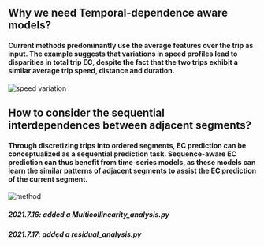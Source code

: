 ## Why we need Temporal-dependence aware models?

####  Current methods predominantly use the average features over the trip as input. The example suggests that variations in speed profiles lead to disparities in total trip EC, despite the fact that the two trips exhibit a similar average trip speed, distance and duration.
![speed variation](https://github.com/user-attachments/assets/78286bad-c239-4511-b6a0-44d8c59afeee)

## How to consider the sequential interdependences between adjacent segments?

#### Through discretizing trips into ordered segments, EC prediction can be conceptualized as a sequential prediction task. Sequence-aware EC prediction can thus benefit from time-series models, as these models can learn the similar patterns of adjacent segments to assist the EC prediction of the current segment.
![method](https://github.com/user-attachments/assets/1acc4995-c6ce-4e49-adba-2e0f0670c50a)

##### 2021.7.16: added a  Multicollinearity_analysis.py

##### 2021.7.17: added a  residual_analysis.py
